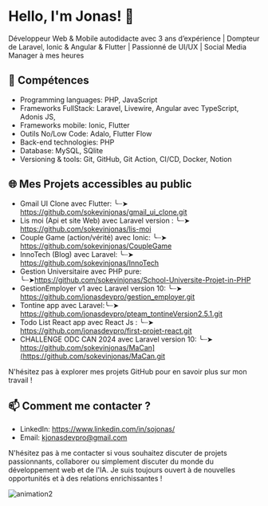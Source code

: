# Hello, I'm Jonas! 👋

Développeur Web & Mobile autodidacte avec 3 ans d’expérience | Dompteur de Laravel, Ionic & Angular & Flutter | Passionné de UI/UX | Social Media Manager à mes heures

## 🚀 Compétences
- Programming languages: PHP, JavaScript
- Frameworks FullStack: Laravel, Livewire, Angular avec TypeScript, Adonis JS,
- Frameworks mobile: Ionic, Flutter
- Outils No/Low Code: Adalo, Flutter Flow
- Back-end technologies: PHP
- Database: MySQL, SQlite
- Versioning & tools: Git, GitHub, Git Action, CI/CD, Docker, Notion

## 🌐 Mes Projets accessibles au public
- Gmail UI Clone avec Flutter: ╰┈➤ https://github.com/sokevinjonas/gmail_ui_clone.git
- Lis moi (Api et site Web) avec Laravel version : ╰┈➤ https://github.com/sokevinjonas/lis-moi
- Couple Game (action/vérité) avec Ionic: ╰┈➤ https://github.com/sokevinjonas/CoupleGame
- InnoTech (Blog) avec Laravel: ╰┈➤ https://github.com/sokevinjonas/InnoTech
- Gestion Universitaire avec PHP pure: ╰┈➤https://github.com/sokevinjonas/School-Universite-Projet-in-PHP
- GestionEmployer v1 avec Laravel version 10: ╰┈➤ https://github.com/jonasdevpro/gestion_employer.git 
- Tontine app avec Laravel:╰┈➤ https://github.com/jonasdevpro/pteam_tontineVersion2.5.1.git
- Todo List React app avec React Js : ╰┈➤ https://github.com/jonasdevpro/first-projet-react.git
- CHALLENGE ODC CAN 2024 avec Laravel version 10: ╰┈➤ https://github.com/sokevinjonas/MaCan](https://github.com/sokevinjonas/MaCan.git

N'hésitez pas à explorer mes projets GitHub pour en savoir plus sur mon travail !

## 📫 Comment me contacter ?
- LinkedIn: https://www.linkedin.com/in/sojonas/
- Email: kjonasdevpro@gmail.com

N'hésitez pas à me contacter si vous souhaitez discuter de projets passionnants, collaborer ou simplement discuter du monde du développement web et de l'IA. Je suis toujours ouvert à de nouvelles opportunités et à des relations enrichissantes !

![animation2](https://github.com/jonasdevpro/jonasdevpro/assets/142751744/123bf736-b2d3-47d8-b7d8-8cb0889a22d6)
